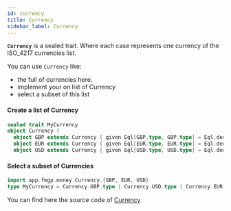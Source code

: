 ```yaml
---
id: currency
title: Currency
sidebar_label: Currency
---
```


**`Currency`** is a sealed trait. Where each case represents one currency of the ISO_4217 currencies list.

You can use `Currency` like:
* the full of currencies here.
* implement your on list of Currency
* select a subset of this list


#### Create a list of Currency
```scala
sealed trait MyCurrency
object Currency {
  object GBP extends Currency { given Eql[GBP.type, GBP.type] = Eql.derived }
  object EUR extends Currency { given Eql[EUR.type, EUR.type] = Eql.derived }
  object USD extends Currency { given Eql[USD.type, USD.type] = Eql.derived }
```

#### Select a subset of Currencies
```scala
import app.fmgp.money.Currency.{GBP, EUR, USD}
type MyCurrency = Currency.GBP.type | Currency.USD.type | Currency.EUR.type
```

You can find here the source code of [Currency][SourceCode]

[SourceCode]: https://github.com/FabioPinheiro/cats-money/blob/master/src/main/scala/app/fmgp/money/Currency.scala  'Currency source code'
